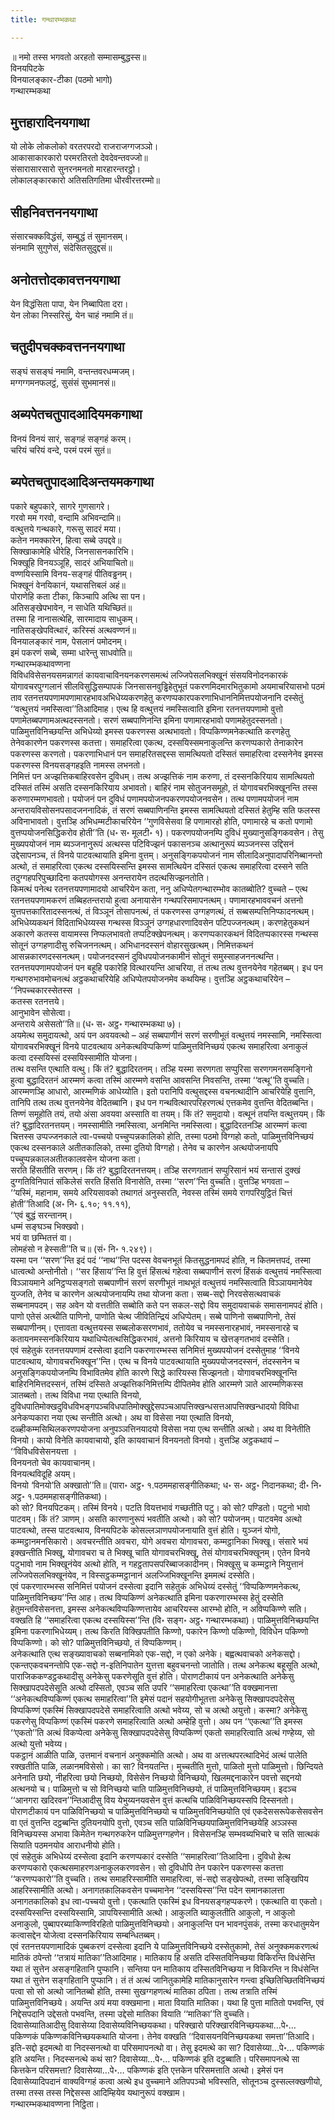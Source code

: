 ```yaml
---
title: गन्थारम्भकथा

---
```

॥ नमो तस्स भगवतो अरहतो सम्मासम्बुद्धस्स॥  
विनयपिटके  
विनयालङ्कार-टीका (पठमो भागो)  
गन्थारम्भकथा  


## मुत्तहारादिनयगाथा

यो लोके लोकलोको वरतरपरदो राजराजग्गजञ्ञो।  
आकासाकारकारो परमरतिरतो देवदेवन्तवज्जो॥  
संसारासारसारो सुनरनमनतो मारहारन्तरट्ठो।  
लोकालङ्कारकारो अतिसतिगतिमा धीरवीरत्तरम्मो॥  


## सीहनिवत्तननयगाथा

संसारचक्कविद्धंसं, सम्बुद्धं तं सुमानसम्।  
संनमामि सुगुणेसं, संदेसितसुदुद्दसं॥  


## अनोतत्तोदकावत्तनयगाथा

येन विद्धंसिता पापा, येन निब्बापिता दरा।  
येन लोका निस्सरिसुं, येन चाहं नमामि तं॥  


## चतुदीपचक्कवत्तननयगाथा

सङ्घं ससङ्घं नमामि, वन्तन्तवरधम्मजम्।  
मग्गग्गमनफलट्ठं, सुसंसं सुभमानसं॥  


## अब्यपेतचतुपादआदियमकगाथा

विनयं विनयं सारं, सङ्गहं सङ्गहं करम्।  
चरियं चरियं वन्दे, परमं परमं सुतं॥  


## ब्यपेतचतुपादआदिअन्तयमकगाथा

पकारे बहुपकारे, सागरे गुणसागरे।  
गरवो मम गरवो, वन्दामि अभिवन्दामि॥  
वत्थुत्तये गन्थकारे, गरूसु सादरं मया।  
कतेन नमक्कारेन, हित्वा सब्बे उपद्दवे॥  
सिक्खाकामेहि धीरेहि, जिनसासनकारिभि।  
भिक्खूहि विनयञ्ञूहि, सादरं अभियाचितो॥  
वण्णयिस्सामि विनय-सङ्गहं पीतिवड्ढनम्।  
भिक्खूनं वेनयिकानं, यथासत्तिबलं अहं॥  
पोराणेहि कता टीका, किञ्चापि अत्थि सा पन।  
अतिसङ्खेपभावेन, न साधेति यथिच्छितं॥  
तस्मा हि नानासत्थेहि, सारमादाय साधुकम्।  
नातिसङ्खेपवित्थारं, करिस्सं अत्थवण्णनं॥  
विनयालङ्कारं नाम, पेसलानं पमोदनम्।  
इमं पकरणं सब्बे, सम्मा धारेन्तु साधवोति॥  
गन्थारम्भकथावण्णना  
विविधविसेसनयसमन्नागतं कायवाचाविनयनकरणसमत्थं लज्जिपेसलभिक्खूनं संसयविनोदनकारकं योगावचरपुग्गलानं सीलविसुद्धिसम्पापकं जिनसासनवुड्ढिहेतुभूतं पकरणमिदमारभितुकामो अयमाचरियासभो पठमं ताव रतनत्तयपणामपणामारहभावअभिधेय्यकरणहेतु करणप्पकारपकरणाभिधाननिमित्तपयोजनानि दस्सेतुं ‘‘वत्थुत्तयं नमस्सित्वा’’तिआदिमाह। एत्थ हि वत्थुत्तयं नमस्सित्वाति इमिना रतनत्तयपणामो वुत्तो पणामेतब्बपणामअत्थदस्सनतो। सरणं सब्बपाणिनन्ति इमिना पणामारहभावो पणामहेतुदस्सनतो। पाळिमुत्तविनिच्छयन्ति अभिधेय्यो इमस्स पकरणस्स अत्थभावतो। विप्पकिण्णमनेकत्थाति करणहेतु तेनेवकारणेन पकरणस्स कतत्ता। समाहरित्वा एकत्थ, दस्सयिस्समनाकुलन्ति करणप्पकारो तेनाकारेन पकरणस्स करणतो। पकरणाभिधानं पन समाहरितसद्दस्स सामत्थियतो दस्सितं समाहरित्वा दस्सनेनेव इमस्स पकरणस्स विनयसङ्गहइति नामस्स लभनतो।  
निमित्तं पन अज्झत्तिकबाहिरवसेन दुविधम्। तत्थ अज्झत्तिकं नाम करुणा, तं दस्सनकिरियाय सामत्थियतो दस्सितं तस्मिं असति दस्सनकिरियाय अभावतो। बाहिरं नाम सोतुजनसमूहो, तं योगावचरभिक्खूनन्ति तस्स करुणारम्मणभावतो। पयोजनं पन दुविधं पणामपयोजनपकरणपयोजनवसेन। तत्थ पणामपयोजनं नाम अन्तरायविसोसनपसादजननादिकं, तं सरणं सब्बपाणिनन्ति इमस्स सामत्थियतो दस्सितं हेतुम्हि सति फलस्स अविनाभावतो। वुत्तञ्हि अभिधम्मटीकाचरियेन ‘‘गुणविसेसवा हि पणामारहो होति, पणामारहे च कतो पणामो वुत्तप्पयोजनसिद्धिकरोव होती’’ति (ध॰ स॰ मूलटी॰ १)। पकरणपयोजनम्पि दुविधं मुख्यानुसङ्गिकवसेन। तेसु मुख्यपयोजनं नाम ब्यञ्जनानुरूपं अत्थस्स पटिविज्झनं पकासनञ्च अत्थानुरूपं ब्यञ्जनस्स उद्दिसनं उद्देसापनञ्च, तं विनये पाटवत्थायाति इमिना वुत्तम्। अनुसङ्गिकपयोजनं नाम सीलादिअनुपादापरिनिब्बानन्तो अत्थो, तं समाहरित्वा एकत्थ दस्सयिस्सन्ति इमस्स सामत्थियेन दस्सितं एकत्थ समाहरित्वा दस्सने सति तदुग्गहपरिपुच्छादिना कतपयोगस्स अनन्तरायेन तदत्थसिज्झनतोति।  
किमत्थं पनेत्थ रतनत्तयपणामादयो आचरियेन कता, ननु अधिप्पेतगन्थारम्भोव कातब्बोति? वुच्चते – एत्थ रतनत्तयपणामकरणं तब्बिहतन्तरायो हुत्वा अनायासेन गन्थपरिसमापनत्थम्। पणामारहभाववचनं अत्तनो युत्तपत्तकारितादस्सनत्थं, तं विञ्ञूनं तोसापनत्थं, तं पकरणस्स उग्गहणत्थं, तं सब्बसम्पत्तिनिप्फादनत्थम्। अभिधेय्यकथनं विदिताभिधेय्यस्स गन्थस्स विञ्ञूनं उग्गहधारणादिवसेन पटिपज्जनत्थम्। करणहेतुकथनं अकारणे कतस्स वायामस्स निप्फलभावतो तप्पटिक्खेपनत्थम्। करणप्पकारकथनं विदितप्पकारस्स गन्थस्स सोतूनं उग्गहणादीसु रुचिजननत्थम्। अभिधानदस्सनं वोहारसुखत्थम्। निमित्तकथनं आसन्नकारणदस्सनत्थम्। पयोजनदस्सनं दुविधपयोजनकामीनं सोतूनं समुस्साहजननत्थन्ति।  
रतनत्तयपणामपयोजनं पन बहूहि पकारेहि वित्थारयन्ति आचरिया, तं तत्थ तत्थ वुत्तनयेनेव गहेतब्बम्। इध पन गन्थगरुभावमोचनत्थं अट्ठकथाचरियेहि अधिप्पेतपयोजनमेव कथयिम्ह। वुत्तञ्हि अट्ठकथाचरियेन –  
‘‘निपच्चकारस्सेतस्स ।  
कतस्स रतनत्तये।  
आनुभावेन सोसेत्वा।  
अन्तराये असेसतो’’ति॥ (ध॰ स॰ अट्ठ॰ गन्थारम्भकथा ७)।  
अयमेत्थ समुदायत्थो, अयं पन अवयवत्थो – अहं सब्बपाणीनं सरणं सरणीभूतं वत्थुत्तयं नमस्सामि, नमस्सित्वा योगावचरभिक्खूनं विनये पाटवत्थाय अनेकत्थविप्पकिण्णं पाळिमुत्तविनिच्छयं एकत्थ समाहरित्वा अनाकुलं कत्वा दस्सयिस्सं दस्सयिस्सामीति योजना।  
तत्थ वसन्ति एत्थाति वत्थु। किं तं? बुद्धादिरतनम्। तञ्हि यस्मा सरणगता सप्पुरिसा सरणगमनसमङ्गिनो हुत्वा बुद्धादिरतनं आरम्मणं कत्वा तस्मिं आरम्मणे वसन्ति आवसन्ति निवसन्ति, तस्मा ‘‘वत्थू’’ति वुच्चति। आरम्मणञ्हि आधारो, आरम्मणिकं आधेय्योति। इतो परानिपि वत्थुसद्दस्स वचनत्थादीनि आचरियेहि वुत्तानि, तानिपि तत्थ तत्थ वुत्तनयेनेव वेदितब्बानि। इध पन गन्थवित्थारपरिहरणत्थं एत्तकमेव वुत्तन्ति वेदितब्बन्ति। तिण्णं समूहोति तयं, तयो अंसा अवयवा अस्साति वा तयम्। किं तं? समुदायो। वत्थूनं तयन्ति वत्थुत्तयम्। किं तं? बुद्धादिरतनत्तयम्। नमस्सामीति नमस्सित्वा, अनमिन्ति नमस्सित्वा। बुद्धादिरतनञ्हि आरम्मणं कत्वा चित्तस्स उप्पज्जनकाले त्वा-पच्चयो पच्चुप्पन्नकालिको होति, तस्मा पठमो विग्गहो कतो, पाळिमुत्तविनिच्छयं एकत्थ दस्सनकाले अतीतकालिको, तस्मा दुतियो विग्गहो। तेनेव च कारणेन अत्थयोजनायपि पच्चुप्पन्नकालअतीतकालवसेन योजना कता।  
सरति हिंसतीति सरणम्। किं तं? बुद्धादिरतनत्तयम्। तञ्हि सरणगतानं सप्पुरिसानं भयं सन्तासं दुक्खं दुग्गतिविनिपातं संकिलेसं सरति हिंसति विनासेति, तस्मा ‘‘सरण’’न्ति वुच्चति। वुत्तञ्हि भगवता –  
‘‘यस्मिं, महानाम, समये अरियसावको तथागतं अनुस्सरति, नेवस्स तस्मिं समये रागपरियुट्ठितं चित्तं होती’’तिआदि (अ॰ नि॰ ६.१०; ११.११),  
‘‘एवं बुद्धं सरन्तानम्।  
धम्मं सङ्घञ्च भिक्खवो।  
भयं वा छम्भितत्तं वा।  
लोमहंसो न हेस्सती’’ति च॥ (सं॰ नि॰ १.२४९)।  
यस्मा पन ‘‘सरण’’न्ति इदं पदं ‘‘नाथ’’न्ति पदस्स वेवचनभूतं कितसुद्धनामपदं होति, न कितमत्तपदं, तस्मा धात्वत्थो अन्तोनीतो। ‘‘सर हिंसाय’’न्ति हि वुत्तं हिंसत्थं गहेत्वा सब्बपाणीनं सरणं हिंसकं वत्थुत्तयं नमस्सित्वा विञ्ञायमाने अनिट्ठप्पसङ्गतो सब्बपाणीनं सरणं सरणीभूतं नाथभूतं वत्थुत्तयं नमस्सित्वाति विञ्ञायमानेयेव युज्जति, तेनेव च कारणेन अत्थयोजनायम्पि तथा योजना कता। सब्ब-सद्दो निरवसेसत्थवाचकं सब्बनामपदम्। सह अवेन यो वत्ततीति सब्बोति कते पन सकल-सद्दो विय समुदायवाचकं समासनामपदं होति। पाणो एतेसं अत्थीति पाणिनो, पाणोति चेत्थ जीवितिन्द्रियं अधिप्पेतम्। सब्बे पाणिनो सब्बपाणिनो, तेसं सब्बपाणीनम्। एत्तावता वत्थुत्तयस्स सब्बलोकसरणभावं, ततोयेव च नमस्सनारहभावं, नमस्सनारहे च कतायनमस्सनकिरियाय यथाधिप्पेतत्थसिद्धिकरभावं, अत्तनो किरियाय च खेत्तङ्गतभावं दस्सेति।  
एवं सहेतुकं रतनत्तयपणामं दस्सेत्वा इदानि पकरणारम्भस्स सनिमित्तं मुख्यपयोजनं दस्सेतुमाह ‘‘विनये पाटवत्थाय, योगावचरभिक्खून’’न्ति। एत्थ च विनये पाटवत्थायाति मुख्यपयोजनदस्सनं, तंदस्सनेन च अनुसङ्गिकपयोजनम्पि विभावितमेव होति कारणे सिद्धे कारियस्स सिज्झनतो। योगावचरभिक्खूनन्ति बाहिरनिमित्तदस्सनं, तस्मिं दस्सिते अज्झत्तिकनिमित्तम्पि दीपितमेव होति आरम्मणे ञाते आरम्मणिकस्स ञातब्बतो। तत्थ विविधा नया एत्थाति विनयो, दुविधपातिमोक्खदुविधविभङ्गपञ्चविधपातिमोक्खुद्देसपञ्चआपत्तिक्खन्धसत्तआपत्तिक्खन्धादयो विविधा अनेकप्पकारा नया एत्थ सन्तीति अत्थो। अथ वा विसेसा नया एत्थाति विनयो, दळ्हीकम्मसिथिलकरणपयोजना अनुपञ्ञत्तिनयादयो विसेसा नया एत्थ सन्तीति अत्थो। अथ वा विनेतीति विनयो। कायो विनेति कायवाचायो, इति कायवाचानं विनयनतो विनयो। वुत्तञ्हि अट्ठकथायं –  
‘‘विविधविसेसनयत्ता ।  
विनयनतो चेव कायवाचानम्।  
विनयत्थविदूहि अयम्।  
विनयो ‘विनयो’ति अक्खातो’’ति॥ (पारा॰ अट्ठ॰ १.पठममहासङ्गीतिकथा; ध॰ स॰ अट्ठ॰ निदानकथा; दी॰ नि॰ अट्ठ॰ १.पठममहासङ्गीतिकथा)।  
को सो? विनयपिटकम्। तस्मिं विनये। पटति वियत्तभावं गच्छतीति पटु। को सो? पण्डितो। पटुनो भावो पाटवम्। किं तं? ञाणम्। असति कारणानुरूपं भवतीति अत्थो। को सो? पयोजनम्। पाटवमेव अत्थो पाटवत्थो, तस्स पाटवत्थाय, विनयपिटके कोसल्लञाणपयोजनायाति वुत्तं होति। युञ्जनं योगो, कम्मट्ठानमनसिकारो। अवचरन्तीति अवचरा, योगे अवचरा योगावचरा, कम्मट्ठानिका भिक्खू। संसारे भयं इक्खन्तीति भिक्खू, योगावचरा च ते भिक्खू चाति योगावचरभिक्खू, तेसं योगावचरभिक्खूनम्। एतेन विनये पटुभावो नाम भिक्खूनंयेव अत्थो होति, न गहट्ठतापसपरिब्बाजकादीनम्। भिक्खूसु च कम्मट्ठाने नियुत्तानं लज्जिपेसलभिक्खूनंयेव, न विस्सट्ठकम्मट्ठानानं अलज्जिभिक्खूनन्ति इममत्थं दस्सेति।  
एवं पकरणारम्भस्स सनिमित्तं पयोजनं दस्सेत्वा इदानि सहेतुकं अभिधेय्यं दस्सेतुं ‘‘विप्पकिण्णमनेकत्थ, पाळिमुत्तविनिच्छय’’न्ति आह। तत्थ विप्पकिण्णं अनेकत्थाति इमिना पकरणारम्भस्स हेतुं दस्सेति हेतुमन्तविसेसनत्ता, इमस्स अनेकत्थविप्पकिण्णत्तायेव आचरियस्स आरम्भो होति, न अविप्पकिण्णे सति। वक्खति हि ‘‘समाहरित्वा एकत्थ दस्सयिस्स’’न्ति (वि॰ सङ्ग॰ अट्ठ॰ गन्थारम्भकथा)। पाळिमुत्तविनिच्छयन्ति इमिना पकरणाभिधेय्यम्। तत्थ किरति विक्खिपतीति किण्णो, पकारेन किण्णो पकिण्णो, विविधेन पकिण्णो विप्पकिण्णो। को सो? पाळिमुत्तविनिच्छयो, तं विप्पकिण्णम्।  
अनेकत्थाति एत्थ सङ्ख्यावाचको सब्बनामिको एक-सद्दो, न एको अनेके। बह्वत्थवाचको अनेकसद्दो। एकन्तएकवचनन्तोपि एक-सद्दो न-इतिनिपातेन युत्तत्ता बहुवचनन्तो जातोति। तत्थ अनेकत्थ बहूसूति अत्थो, पाराजिककण्डट्ठकथादीसु अनेकेसु पकरणेसूति वुत्तं होति। पोराणटीकायं पन अनेकत्थाति अनेकेसु सिक्खापदपदेसेसूति अत्थो दस्सितो, एवञ्च सति उपरि ‘‘समाहरित्वा एकत्था’’ति वक्खमानत्ता ‘‘अनेकत्थविप्पकिण्णं एकत्थ समाहरित्वा’’ति इमेसं पदानं सहयोगीभूतत्ता अनेकेसु सिक्खापदपदेसेसु विप्पकिण्णं एकस्मिं सिक्खापदपदेसे समाहरित्वाति अत्थो भवेय्य, सो च अत्थो अयुत्तो। कस्मा? अनेकेसु पकरणेसु विप्पकिण्णं एकस्मिं पकरणे समाहरित्वाति अत्थो अम्हेहि वुत्तो। अथ पन ‘‘एकत्था’’ति इमस्स ‘‘एकतो’’ति अत्थं विकप्पेत्वा अनेकेसु सिक्खापदपदेसेसु विप्पकिण्णं एकतो समाहरित्वाति अत्थं गण्हेय्य, सो अत्थो युत्तो भवेय्य।  
पकट्ठानं आळीति पाळि, उत्तमानं वचनानं अनुक्कमोति अत्थो। अथ वा अत्तत्थपरत्थादिभेदं अत्थं पालेति रक्खतीति पाळि, लळानमविसेसो। का सा? विनयतन्ति। मुच्चतीति मुत्तो, पाळितो मुत्तो पाळिमुत्तो। छिन्दियते अनेनाति छयो, नीहरित्वा छयो निच्छयो, विसेसेन निच्छयो विनिच्छयो, खिलमद्दनाकारेन पवत्तो सद्दनयो अत्थनयो च। पाळिमुत्तो च सो विनिच्छयो चाति पाळिमुत्तविनिच्छयो, तं पाळिमुत्तविनिच्छयम्। इदञ्च ‘‘आनगरा खदिरवन’’न्तिआदीसु विय येभुय्यनयवसेन वुत्तं कत्थचि पाळिविनिच्छयस्सपि दिस्सनतो। पोराणटीकायं पन पाळिविनिच्छयो च पाळिमुत्तविनिच्छयो च पाळिमुत्तविनिच्छयोति एवं एकदेससरूपेकसेसवसेन वा एतं वुत्तन्ति दट्ठब्बन्ति दुतियनयोपि वुत्तो, एवञ्च सति पाळिविनिच्छयपाळिमुत्तविनिच्छयेहि अञ्ञस्स विनिच्छयस्स अभावा किमेतेन गन्थगरुकरेन पाळिमुत्तग्गहणेन। विसेसनञ्हि सम्भवब्यभिचारे च सति सात्थकं सियाति पठमनयोव आराधनीयो होति।  
एवं सहेतुकं अभिधेय्यं दस्सेत्वा इदानि करणप्पकारं दस्सेति ‘‘समाहरित्वा’’तिआदिना। दुविधो हेत्थ करणप्पकारो एकत्थसमाहरणअनाकुलकरणवसेन। सो दुविधोपि तेन पकारेन पकरणस्स कतत्ता ‘‘करणप्पकारो’’ति वुच्चति। तत्थ समाहरिस्सामीति समाहरित्वा, सं-सद्दो सङ्खेपत्थो, तस्मा सङ्खिपिय आहरिस्सामीति अत्थो। अनागतकालिकवसेन पच्चमानेन ‘‘दस्सयिस्स’’न्ति पदेन समानकालत्ता अनागतकालिको इध त्वा-पच्चयो वुत्तो। एकत्थाति एकस्मिं इध विनयसङ्गहप्पकरणे। एकत्थाति वा एकतो। दस्सयिस्सन्ति दस्सयिस्सामि, ञापयिस्सामीति अत्थो। आकुलति ब्याकुलतीति आकुलो, न आकुलो अनाकुलो, पुब्बापरब्याकिण्णविरहितो पाळिमुत्तविनिच्छयो। अनाकुलन्ति पन भावनपुंसकं, तस्मा करधातुमयेन कत्वासद्देन योजेत्वा दस्सनकिरियाय सम्बन्धितब्बम्।  
एवं रतनत्तयपणामादिकं पुब्बकरणं दस्सेत्वा इदानि ये पाळिमुत्तविनिच्छये दस्सेतुकामो, तेसं अनुक्कमकरणत्थं मातिकं ठपेन्तो ‘‘तत्रायं मातिका’’तिआदिमाह। मातिकाय हि असति दस्सितविनिच्छया विकिरन्ति विधंसेन्ति यथा तं सुत्तेन असङ्गहितानि पुप्फानि। सन्तिया पन मातिकाय दस्सितविनिच्छया न विकिरन्ति न विधंसेन्ति यथा तं सुत्तेन सङ्गहितानि पुप्फानि। तं तं अत्थं जानितुकामेहि मातिकानुसारेन गन्त्वा इच्छितिच्छितविनिच्छयं पत्वा सो सो अत्थो जानितब्बो होति, तस्मा सुखग्गहणत्थं मातिका ठपिता। तत्थ तत्राति तस्मिं पाळिमुत्तविनिच्छये। अयन्ति अयं मया वक्खमाना। माता वियाति मातिका। यथा हि पुत्ता मातितो पभवन्ति, एवं निद्देसपदानि उद्देसतो पभवन्ति, तस्मा उद्देसो मातिका वियाति ‘‘मातिका’’ति वुच्चति।  
दिवासेय्यातिआदीसु दिवासेय्या दिवासेय्यविनिच्छयकथा। परिक्खारो परिक्खारविनिच्छयकथा…पे॰… पकिण्णकं पकिण्णकविनिच्छयकथाति योजना। तेनेव वक्खति ‘‘दिवासयनविनिच्छयकथा समत्ता’’तिआदि। इति-सद्दो इदमत्थो वा निदस्सनत्थो वा परिसमापनत्थो वा। तेसु इदमत्थे का सा? दिवासेय्या…पे॰… पकिण्णकं इति अयन्ति। निदस्सनत्थे कथं सा? दिवासेय्या…पे॰… पकिण्णकं इति दट्ठब्बाति। परिसमापनत्थे सा कित्तकेन परिसमत्ता? दिवासेय्या…पे॰… पकिण्णकं इति एत्तकेन परिसमत्ताति अत्थो। इमेसं पन दिवासेय्यादिपदानं वाक्यविग्गहं कत्वा अत्थे इध वुच्चमाने अतिपपञ्चो भविस्सति, सोतूनञ्च दुस्सल्लक्खणीयो, तस्मा तस्स तस्स निद्देसस्स आदिम्हियेव यथानुरूपं वक्खाम।  
गन्थारम्भकथावण्णना निट्ठिता।  